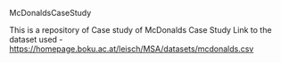 McDonaldsCaseStudy

This is a repository of Case study of McDonalds Case Study Link to the dataset used - 
https://homepage.boku.ac.at/leisch/MSA/datasets/mcdonalds.csv

